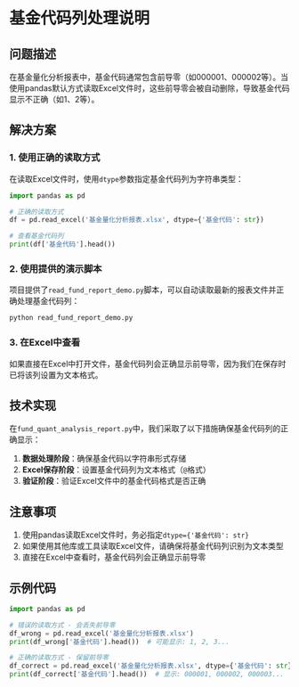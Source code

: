 # 基金代码列处理说明

## 问题描述

在基金量化分析报表中，基金代码通常包含前导零（如000001、000002等）。当使用pandas默认方式读取Excel文件时，这些前导零会被自动删除，导致基金代码显示不正确（如1、2等）。

## 解决方案

### 1. 使用正确的读取方式

在读取Excel文件时，使用`dtype`参数指定基金代码列为字符串类型：

```python
import pandas as pd

# 正确的读取方式
df = pd.read_excel('基金量化分析报表.xlsx', dtype={'基金代码': str})

# 查看基金代码列
print(df['基金代码'].head())
```

### 2. 使用提供的演示脚本

项目提供了`read_fund_report_demo.py`脚本，可以自动读取最新的报表文件并正确处理基金代码列：

```bash
python read_fund_report_demo.py
```

### 3. 在Excel中查看

如果直接在Excel中打开文件，基金代码列会正确显示前导零，因为我们在保存时已将该列设置为文本格式。

## 技术实现

在`fund_quant_analysis_report.py`中，我们采取了以下措施确保基金代码列的正确显示：

1. **数据处理阶段**：确保基金代码以字符串形式存储
2. **Excel保存阶段**：设置基金代码列为文本格式（`@`格式）
3. **验证阶段**：验证Excel文件中的基金代码格式是否正确

## 注意事项

1. 使用pandas读取Excel文件时，务必指定`dtype={'基金代码': str}`
2. 如果使用其他库或工具读取Excel文件，请确保将基金代码列识别为文本类型
3. 直接在Excel中查看时，基金代码列会正确显示前导零

## 示例代码

```python
import pandas as pd

# 错误的读取方式 - 会丢失前导零
df_wrong = pd.read_excel('基金量化分析报表.xlsx')
print(df_wrong['基金代码'].head())  # 可能显示: 1, 2, 3...

# 正确的读取方式 - 保留前导零
df_correct = pd.read_excel('基金量化分析报表.xlsx', dtype={'基金代码': str})
print(df_correct['基金代码'].head())  # 显示: 000001, 000002, 000003...
```